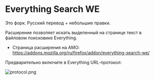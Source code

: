 # Everything Search WE

Это форк. Русский перевод + небольшие правки.

Расширение позволяет искать выделенный на странице текст в файловом поисковике Everything.

* Страница расширения на AMO:
https://addons.mozilla.org/ru/firefox/addon/everything-search-we/

Предварительно включите в Everything URL-протокол:

![protocol.png](https://i.imgur.com/f0QnHoN.png)
